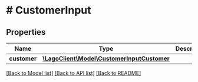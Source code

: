 # # CustomerInput

## Properties

Name | Type | Description | Notes
------------ | ------------- | ------------- | -------------
**customer** | [**\LagoClient\Model\CustomerInputCustomer**](CustomerInputCustomer.md) |  |

[[Back to Model list]](../../README.md#models) [[Back to API list]](../../README.md#endpoints) [[Back to README]](../../README.md)
